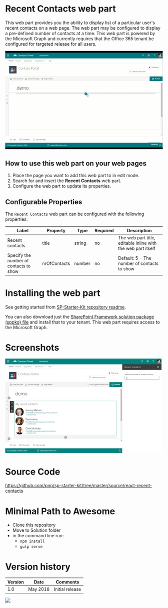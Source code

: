 # Recent Contacts web part

This web part provides you the ability to display list of a particular user's recent contacts on a web page. The web part may be configured to display a pre-defined number of contacts at a time. This web part is powered by the Microsoft Graph and currently requires that the Office 365 tenant be configured for targeted release for all users.

![Recent Contacts](../../assets/images/components/part-recent-contacts.gif)

## How to use this web part on your web pages

1. Place the page you want to add this web part to in edit mode.
2. Search for and insert the **Recent Contacts** web part.
3. Configure the web part to update its properties.

## Configurable Properties

The `Recent Contacts` web part can be configured with the following properties:

| Label | Property | Type | Required | Description |
| ---- | ---- | ---- | ---- | ---- |
| Recent contacts | title | string | no | The web part title, editable inline with the web part itself |
| Specify the number of contacts to show | nrOfContacts | number | no | Default: 5 - The number of contacts to show |

# Installing the web part

See getting started from [SP-Starter-Kit repository readme](https://github.com/SharePoint/sp-starter-kit). 

You can also download just the [SharePoint Framework solution package (sppkg) file](https://github.com/pnp/sp-starter-kit/blob/master/source/react-recent-contacts/sharepoint/solution/react-recent-contacts.sppkg) and install that to your tenant. This web part requires access to the Microsoft Graph.

# Screenshots

![Recent Contacts](../../assets/images/components/part-recent-contacts.png)

# Source Code

https://github.com/pnp/sp-starter-kit/tree/master/source/react-recent-contacts

# Minimal Path to Awesome

- Clone this repository
- Move to Solution folder
- in the command line run:
  - `npm install`
  - `gulp serve`

# Version history

Version|Date|Comments
-------|----|--------
1.0|May 2018|Initial release


![](https://telemetry.sharepointpnp.com/sp-starter-kit/documentation/components/wp-recent-contacts)